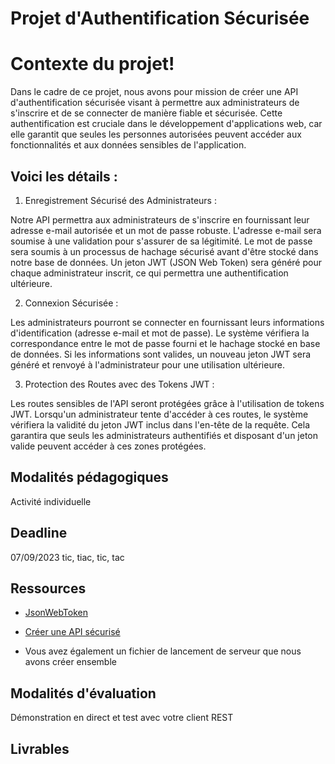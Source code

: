 # Projet d'Authentification Sécurisée



# Contexte du projet!


Dans le cadre de ce projet, nous avons pour mission de créer une API d'authentification sécurisée visant à permettre aux administrateurs de s'inscrire et de se connecter de manière fiable et sécurisée. 
Cette authentification est cruciale dans le développement d'applications web, car elle garantit que seules les personnes autorisées peuvent accéder aux fonctionnalités et aux données sensibles de l'application.

## Voici les détails :

1) Enregistrement Sécurisé des Administrateurs :

Notre API permettra aux administrateurs de s'inscrire en fournissant leur adresse e-mail autorisée et un mot de passe robuste. L'adresse e-mail sera soumise à une validation pour s'assurer de sa légitimité. 
Le mot de passe sera soumis à un processus de hachage sécurisé avant d'être stocké dans notre base de données. Un jeton JWT (JSON Web Token) sera généré pour chaque administrateur inscrit, ce qui permettra une authentification ultérieure.

2) Connexion Sécurisée :

Les administrateurs pourront se connecter en fournissant leurs informations d'identification (adresse e-mail et mot de passe). 
Le système vérifiera la correspondance entre le mot de passe fourni et le hachage stocké en base de données. Si les informations sont valides, un nouveau jeton JWT sera généré et renvoyé à l'administrateur pour une utilisation ultérieure.

3) Protection des Routes avec des Tokens JWT :

Les routes sensibles de l'API seront protégées grâce à l'utilisation de tokens JWT. Lorsqu'un administrateur tente d'accéder à ces routes, le système vérifiera la validité du jeton JWT inclus dans l'en-tête de la requête. 
Cela garantira que seuls les administrateurs authentifiés et disposant d'un jeton valide peuvent accéder à ces zones protégées.

## Modalités pédagogiques

Activité individuelle 

## Deadline

 07/09/2023 tic, tiac, tic, tac

## Ressources
- <a href="https://git-scm.com/downloads](https://www.wawasensei.dev/tuto/tuto-authentification-refresh-json-web-token-en-nodejs-avec-express" target="_blanc">JsonWebToken</a>
- <a href="https://www.docker.com/get-started](https://blog.ineat-group.com/2019/11/creer-une-api-node-js-et-la-securiser-avec-keycloak" target="_blanc">Créer une API sécurisé</a>


- Vous avez également un fichier de lancement de serveur que nous avons créer ensemble

## Modalités d'évaluation

Démonstration en direct et test avec votre client REST 

## Livrables

